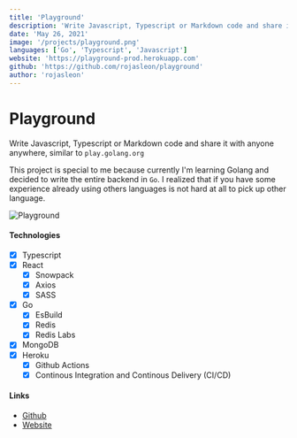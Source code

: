 ```yaml
---
title: 'Playground'
description: 'Write Javascript, Typescript or Markdown code and share it with anyone, similar to play.golang.org'
date: 'May 26, 2021'
image: '/projects/playground.png'
languages: ['Go', 'Typescript', 'Javascript']
website: 'https://playground-prod.herokuapp.com'
github: 'https://github.com/rojasleon/playground'
author: 'rojasleon'
---
```


# Playground

Write Javascript, Typescript or Markdown code and share it with anyone anywhere, similar to `play.golang.org`

This project is special to me because currently I'm learning Golang and decided to write the entire backend in `Go`. I realized that if you have some experience already using others languages is not hard at all to pick up other language.

![Playground](/projects/playground.png)

#### Technologies

- [x] Typescript
- [x] React
  - [x] Snowpack
  - [x] Axios
  - [x] SASS
- [x] Go
  - [x] EsBuild
  - [x] Redis
  - [x] Redis Labs
- [x] MongoDB
- [x] Heroku
  - [x] Github Actions
  - [x] Continous Integration and Continous Delivery (CI/CD)

#### Links

- [Github](https://github.com/rojasleon/playground 'Github')
- [Website](https://playground-prod.herokuapp.com 'Playground Website')
